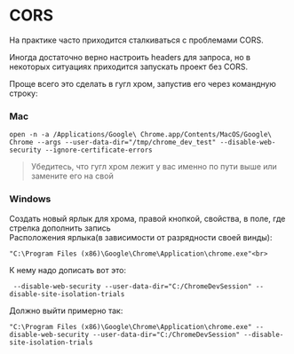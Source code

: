 # CORS

На практике часто приходится сталкиваться с проблемами CORS.

Иногда достаточно верно настроить headers для запроса, но в некоторых ситуациях приходится запускать проект без CORS.

Проще всего это сделать в гугл хром, запустив его через командную строку:

### **Mac**
```
open -n -a /Applications/Google\ Chrome.app/Contents/MacOS/Google\ Chrome --args --user-data-dir="/tmp/chrome_dev_test" --disable-web-security --ignore-certificate-errors
```
> Убедитесь, что гугл хром лежит у вас именно по пути выше или замените его на свой

### **Windows**

Создать новый ярлык для хрома, правой кнопкой, свойства, в поле, где стрелка дополнить запись
<br>
Расположения ярлыка(в зависимости от разрядности своей винды):<br>
```
"C:\Program Files (x86)\Google\Chrome\Application\chrome.exe"<br>
```

К нему надо дописать вот это:<br>
```
 --disable-web-security --user-data-dir="C:/ChromeDevSession" --disable-site-isolation-trials
```
Должно выйти примерно так:
```
"C:\Program Files (x86)\Google\Chrome\Application\chrome.exe" --disable-web-security --user-data-dir="C:/ChromeDevSession" --disable-site-isolation-trials
```

